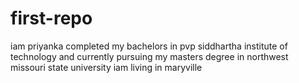# first-repo
iam priyanka completed my bachelors in pvp siddhartha institute of technology
and currently pursuing my masters degree in northwest missouri state university
iam living in maryville